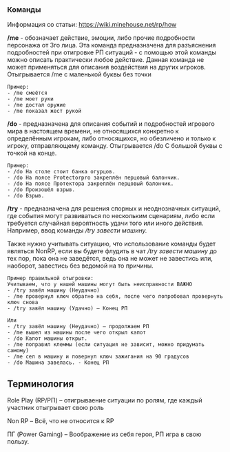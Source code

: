 ### Команды
Информация со статьи: https://wiki.minehouse.net/rp/how

**/me** - обозначает действие, эмоции, либо прочие подробности персонажа от 3го лица. Эта команда предназначена для разъяснения подробностей при отигровке РП ситуаций - с помощью этой команды можно описать практически любое действие. Данная команда не может применяться для описания воздействия на других игроков. Отыгрывается /me с маленькой буквы без точки

```
Пример: 
- /me смеётся
- /me моет руки
- /me достал оружие
- /me показал жест рукой
```

**/do** - предназначена для описания событий и подробностей игрового мира в настоящем времени, не относящихся конкретно к определённым игрокам, либо относящихся, но обезличено и только к игроку, отправляющему команду. Отыгрывается /do С большой буквы с точкой на конце.

```
Пример:
- /do На столе стоит банка огурцов.
- /do На поясе Protectorpro закреплён перцовый балончик. 
- /do На поясе Протектора закреплён перцовый балончик.
- /do Произошёл взрыв.
- /do Взрыв.
```

**/try** - предназначена для решения спорных и неоднозначных ситуаций, где события могут развиваться по нескольким сценариям, либо если требуется случайная вероятность удачи того или иного действия. Например, ввод команды _/try завести машину._

Также нужно учитывать ситуацию, что использование команды будет являться NonRP, если вы будете флудить в чат _/try завести машину_ до тех пор, пока она не заведётся, ведь она не может не завестись или, наоборот, завестись без ведомой на то причины.

```
Пример правильной отыгровки:
Учитываем, что у нашей машины могут быть неисправности ВАЖНО
- /try завёл машину (Неудачно)
- /me провернул ключ обратно на себя, после чего попробовал провернуть ключ снова
- /try завёл машину (Удачно) – Конец РП

Или
- /try завёл машину (Неудачно) – продолжаем РП 
- /me вышел из машины после чего открыл капот
- /do Капот машины открыт.
- /me поправил клеммы (если ситуация не зависит, можно придумать самому)
- /me сел в машину и повернул ключ зажигания на 90 градусов
- /do Машина завелась. - Конец РП
```

## Терминология

Role Play (RP/РП) – отигрываение ситуации по ролям, где каждый участник отыгрывает свою роль

Non RP – Всё, что не относится к RP

ПГ (Power Gaming) – Воображение из себя героя, РП игра в свою пользу.